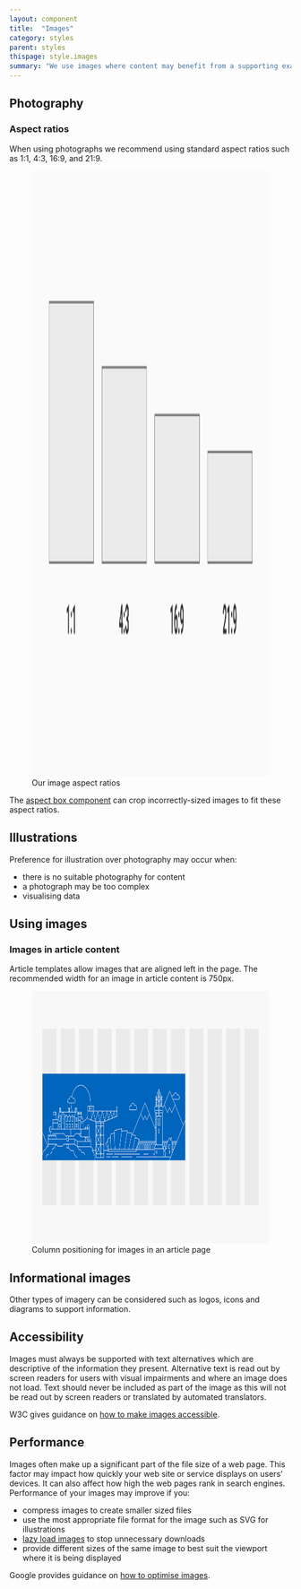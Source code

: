 ```yaml
---
layout: component
title:  "Images"
category: styles
parent: styles
thispage: style.images
summary: "We use images where content may benefit from a supporting example to clarify information."
---
```


## Photography

### Aspect ratios

When using photographs we recommend using standard aspect ratios such as 1:1, 4:3, 16:9, and 21:9.

<figure class="example__content">
<img alt="Box shapes representing the four recommended image aspect ratios" src="/assets/images/ratios-image.svg" width="1920" height="1080">
<figcaption>Our image aspect ratios</figcaption>
</figure>

The [aspect box component](/components/aspect-box/) can crop incorrectly-sized images to fit these aspect ratios.

## Illustrations

Preference for illustration over photography may occur when:

* there is no suitable photography for content
* a photograph may be too complex
* visualising data

## Using images

### Images in article content

Article templates allow images that are aligned left in the page. The recommended width for an image in article content is 750px.

<figure class="example__content">
<img alt="An image spans over eight columns on the page layout and is left-aligned." src="/assets/images/article-image.svg" loading="lazy" width="801" height="450">
<figcaption>Column positioning for images in an article page</figcaption>
</figure>

## Informational images

Other types of imagery can be considered such as logos, icons and diagrams to support information.

## Accessibility

Images must always be supported with text alternatives which are descriptive of the information they present. Alternative text is read out by screen readers for users with visual impairments and where an image does not load. Text should never be included as part of the image as this will not be read out by screen readers or translated by automated translators.

W3C gives guidance on [how to make images accessible](https://www.w3.org/WAI/tutorials/images/).

## Performance

Images often make up a significant part of the file size of a web page. This factor may impact how quickly your web site or service displays on users’ devices. It can also affect how high the web pages rank in search engines. Performance of your images may improve if you:

- compress images to create smaller sized files
- use the most appropriate file format for the image such as SVG for illustrations
- [lazy load images](https://web.dev/browser-level-image-lazy-loading/) to stop unnecessary downloads
- provide different sizes of the same image to best suit the viewport where it is being displayed

Google provides guidance on [how to optimise images](https://web.dev/uses-optimized-images/).
